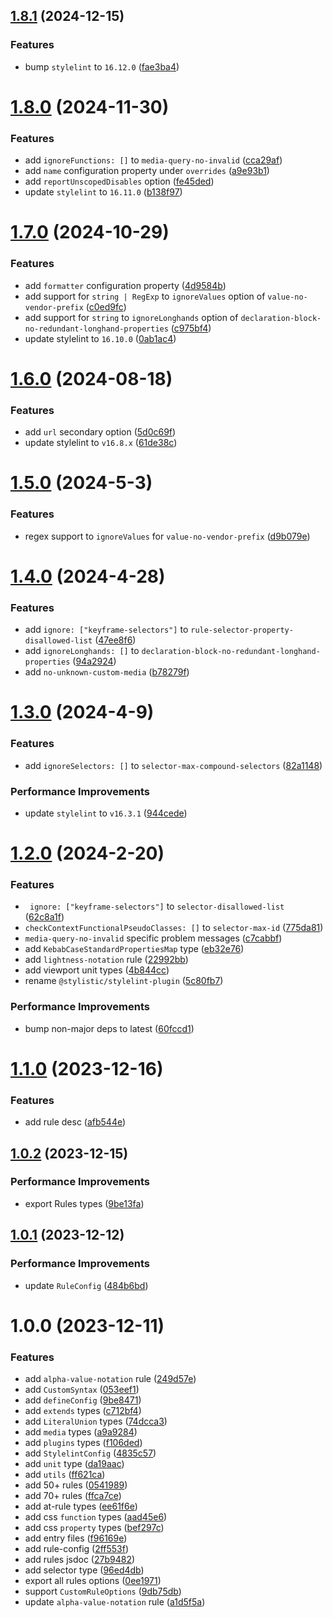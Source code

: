 ## [1.8.1](https://github.com/stylelint-types/stylelint-define-config/compare/v1.8.0...v1.8.1) (2024-12-15)


### Features

* bump `stylelint` to `16.12.0` ([fae3ba4](https://github.com/stylelint-types/stylelint-define-config/commit/fae3ba42750c4fedf0b2d3ed221021366856145c))



# [1.8.0](https://github.com/stylelint-types/stylelint-define-config/compare/v1.7.0...v1.8.0) (2024-11-30)


### Features

* add `ignoreFunctions: []` to `media-query-no-invalid` ([cca29af](https://github.com/stylelint-types/stylelint-define-config/commit/cca29af8434e528173e3fbc71b7c5f1e913ac8ca))
* add `name` configuration property under `overrides` ([a9e93b1](https://github.com/stylelint-types/stylelint-define-config/commit/a9e93b148dd03eeee3df4b8e61c259bab96fa9d5))
* add `reportUnscopedDisables` option ([fe45ded](https://github.com/stylelint-types/stylelint-define-config/commit/fe45ded8059661099b3d18cacb512385f76f01fb))
* update `stylelint` to `16.11.0` ([b138f97](https://github.com/stylelint-types/stylelint-define-config/commit/b138f97c2eff5c04bd92af81df0c7e56719926a4))



# [1.7.0](https://github.com/stylelint-types/stylelint-define-config/compare/v1.6.0...v1.7.0) (2024-10-29)


### Features

* add `formatter` configuration property ([4d9584b](https://github.com/stylelint-types/stylelint-define-config/commit/4d9584b514b8ad3417f83db78243a3d4483dd1f2))
* add support for `string | RegExp` to `ignoreValues` option of `value-no-vendor-prefix` ([c0ed9fc](https://github.com/stylelint-types/stylelint-define-config/commit/c0ed9fc11d6a20b4ea32f9869dfc115dc0cf60db))
* add support for `string` to `ignoreLonghands` option of `declaration-block-no-redundant-longhand-properties` ([c975bf4](https://github.com/stylelint-types/stylelint-define-config/commit/c975bf4b188adcf5773041369de8937e0ad14637))
* update stylelint to `16.10.0` ([0ab1ac4](https://github.com/stylelint-types/stylelint-define-config/commit/0ab1ac452d11b0da060c184b20e0ea340a1067f6))



# [1.6.0](https://github.com/stylelint-types/stylelint-define-config/compare/v1.5.0...v1.6.0) (2024-08-18)


### Features

* add `url` secondary option ([5d0c69f](https://github.com/stylelint-types/stylelint-define-config/commit/5d0c69f8f338e8fd2deb58348047dd362923f4c5))
* update stylelint to `v16.8.x` ([61de38c](https://github.com/stylelint-types/stylelint-define-config/commit/61de38c52e28099c87e015d5824a41c8cc2ec900))



# [1.5.0](https://github.com/stylelint-types/stylelint-define-config/compare/v1.4.0...v1.5.0) (2024-5-3)


### Features

* regex support to `ignoreValues` for `value-no-vendor-prefix` ([d9b079e](https://github.com/stylelint-types/stylelint-define-config/commit/d9b079e1c6047a464c8017644e878209e602a3de))



# [1.4.0](https://github.com/stylelint-types/stylelint-define-config/compare/v1.3.0...v1.4.0) (2024-4-28)


### Features

* add `ignore: ["keyframe-selectors"]` to `rule-selector-property-disallowed-list` ([47ee8f6](https://github.com/stylelint-types/stylelint-define-config/commit/47ee8f61ed60e2f78c6b8f28901bf1d2c28f2d05))
* add `ignoreLonghands: []` to `declaration-block-no-redundant-longhand-properties` ([94a2924](https://github.com/stylelint-types/stylelint-define-config/commit/94a292409ecd9ff979f89c9c8fb31d83560a886b))
* add `no-unknown-custom-media` ([b78279f](https://github.com/stylelint-types/stylelint-define-config/commit/b78279fe272045a1fb52d4623b3c1b5a44095009))



# [1.3.0](https://github.com/stylelint-types/stylelint-define-config/compare/v1.2.0...v1.3.0) (2024-4-9)


### Features

* add `ignoreSelectors: []` to `selector-max-compound-selectors` ([82a1148](https://github.com/stylelint-types/stylelint-define-config/commit/82a1148892c7dc5d03363ea5278e3aabe5352b0a))


### Performance Improvements

* update `stylelint` to `v16.3.1` ([944cede](https://github.com/stylelint-types/stylelint-define-config/commit/944cedea04b14c0a8e32df16d3010be1255ea9e9))



# [1.2.0](https://github.com/stylelint-types/stylelint-define-config/compare/v1.1.0...v1.2.0) (2024-2-20)


### Features

* ` ignore: ["keyframe-selectors"]` to `selector-disallowed-list` ([62c8a1f](https://github.com/stylelint-types/stylelint-define-config/commit/62c8a1f68dc9f53b1f05942525ae60193a345dc7))
* `checkContextFunctionalPseudoClasses: []` to `selector-max-id` ([775da81](https://github.com/stylelint-types/stylelint-define-config/commit/775da81bd54a64ee5356287c540d4f8f1df62c0d))
* `media-query-no-invalid` specific problem messages ([c7cabbf](https://github.com/stylelint-types/stylelint-define-config/commit/c7cabbf287ec19bd3cc862fecc33536d9b92d054))
* add `KebabCaseStandardPropertiesMap` type ([eb32e76](https://github.com/stylelint-types/stylelint-define-config/commit/eb32e76a8adc02187bb9901666abad602cb8b1f8))
* add `lightness-notation` rule ([22992bb](https://github.com/stylelint-types/stylelint-define-config/commit/22992bb541b60e7db61fea20ab8215934f0bb302))
* add viewport unit types ([4b844cc](https://github.com/stylelint-types/stylelint-define-config/commit/4b844cc451f7266578fc51d9516d663cfc6bebf7))
* rename `@stylistic/stylelint-plugin` ([5c80fb7](https://github.com/stylelint-types/stylelint-define-config/commit/5c80fb7a533dde7eb9e967d3ecc905b832028b07))


### Performance Improvements

* bump non-major deps to latest ([60fccd1](https://github.com/stylelint-types/stylelint-define-config/commit/60fccd1abd32e7f6690582704eb0136bede5a32e))



# [1.1.0](https://github.com/stylelint-types/stylelint-define-config/compare/v1.0.2...v1.1.0) (2023-12-16)


### Features

* add rule desc ([afb544e](https://github.com/stylelint-types/stylelint-define-config/commit/afb544e94f9d04fd4c1ba647a65b58729827b71b))



## [1.0.2](https://github.com/stylelint-types/stylelint-define-config/compare/v1.0.1...v1.0.2) (2023-12-15)


### Performance Improvements

* export Rules types ([9be13fa](https://github.com/stylelint-types/stylelint-define-config/commit/9be13fae6912456b5af3f5cf865b98040303848a))



## [1.0.1](https://github.com/stylelint-types/stylelint-define-config/compare/v1.0.0...v1.0.1) (2023-12-12)


### Performance Improvements

* update `RuleConfig` ([484b6bd](https://github.com/stylelint-types/stylelint-define-config/commit/484b6bd4b72319a012cd50e6d6be8192559ee863))



# 1.0.0 (2023-12-11)


### Features

* add `alpha-value-notation` rule ([249d57e](https://github.com/stylelint-types/stylelint-define-config/commit/249d57e50ae1e99528408db8952d552ab4c1580b))
* add `CustomSyntax` ([053eef1](https://github.com/stylelint-types/stylelint-define-config/commit/053eef1e4bc3d795a71542de0589d43aa0d2f56b))
* add `defineConfig` ([9be8471](https://github.com/stylelint-types/stylelint-define-config/commit/9be8471e63b4f67f0aac64518f8ec2d55160c195))
* add `extends` types ([c712bf4](https://github.com/stylelint-types/stylelint-define-config/commit/c712bf47d36a3f746fa89c3ad6d1909af8471852))
* add `LiteralUnion` types ([74dcca3](https://github.com/stylelint-types/stylelint-define-config/commit/74dcca3172bc35e61bba0da779be70fa7f420c20))
* add `media` types ([a9a9284](https://github.com/stylelint-types/stylelint-define-config/commit/a9a9284fcf4061304617bea70fbf35a779a2db53))
* add `plugins` types ([f106ded](https://github.com/stylelint-types/stylelint-define-config/commit/f106ded60f9fa4dada3e3d65423c6a9c09bb4592))
* add `StylelintConfig` ([4835c57](https://github.com/stylelint-types/stylelint-define-config/commit/4835c573973e70625ecf7ef78a53099450c6a58c))
* add `unit` type ([da19aac](https://github.com/stylelint-types/stylelint-define-config/commit/da19aac7fef6e54d492802e1dedb838dcd28f19b))
* add `utils` ([ff621ca](https://github.com/stylelint-types/stylelint-define-config/commit/ff621ca9d122a8dcb7ae61fd3621227a8cf8b943))
* add 50+ rules ([0541989](https://github.com/stylelint-types/stylelint-define-config/commit/0541989b7c4b6319255e6fbeeed1bf97c6535016))
* add 70+ rules ([ffca7ce](https://github.com/stylelint-types/stylelint-define-config/commit/ffca7ce0a6baea5d898a76df6adb35bd87e78523))
* add at-rule types ([ee61f6e](https://github.com/stylelint-types/stylelint-define-config/commit/ee61f6e8a11b41df2faf66835988109816c66683))
* add css `function` types ([aad45e6](https://github.com/stylelint-types/stylelint-define-config/commit/aad45e67120e551805c6f304f08fe8e39142cfe5))
* add css `property` types ([bef297c](https://github.com/stylelint-types/stylelint-define-config/commit/bef297c5202ea917f2457adcd45cbad617218d50))
* add entry files ([f96169e](https://github.com/stylelint-types/stylelint-define-config/commit/f96169e54bbfc185188eeb4918f070a50b8f5ec9))
* add rule-config ([2ff553f](https://github.com/stylelint-types/stylelint-define-config/commit/2ff553f345e383a17ea879b6097aaa80cfaa28ff))
* add rules jsdoc ([27b9482](https://github.com/stylelint-types/stylelint-define-config/commit/27b9482f333b1346cc76413bfbba86356b093119))
* add selector type ([96ed4db](https://github.com/stylelint-types/stylelint-define-config/commit/96ed4db5e7016007a5441fad1dd9c1f69df798a9))
* export all rules options ([0ee1971](https://github.com/stylelint-types/stylelint-define-config/commit/0ee1971900899cd5d3cd2fbdf992ba7b789a2c81))
* support `CustomRuleOptions` ([9db75db](https://github.com/stylelint-types/stylelint-define-config/commit/9db75db28ef732fe6e4c1008bc4b182a1c320c57))
* update `alpha-value-notation` rule ([a1d5f5a](https://github.com/stylelint-types/stylelint-define-config/commit/a1d5f5a8a7079fb5e2c114df02d1e39c206277fc))



